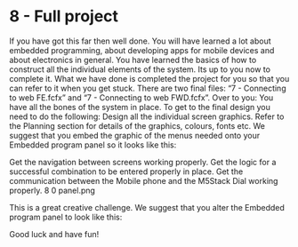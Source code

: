 
# 8 - Full project


If you have got this far then well done. You will have learned a
lot about embedded programming, about developing apps for
mobile devices and about electronics in general. You have
learned the basics of how to construct all the individual
elements of the system. Its up to you now to complete it.
What we have done is completed the project for you so that
you can refer to it when you get stuck. There are two final files:
“7 - Connecting to web FE.fcfx” and “7 - Connecting to web
FWD.fcfx”.
Over to you:
You have all the bones of the system in place. To get to the
final design you need to do the following:
Design all the individual screen graphics. Refer to the Planning
    section for details of the graphics, colours, fonts etc. We
    suggest that you embed the graphic of the menus needed
    onto your Embedded program panel so it looks like this:

Get the navigation between screens working properly.
Get the logic for a successful combination to be entered
   properly in place.
Get the communication between the Mobile phone and the
   M5Stack Dial working properly.                 8 0 panel.png



This is a great creative challenge. We suggest that you alter
the Embedded program panel to look like this:

Good luck and have fun!

